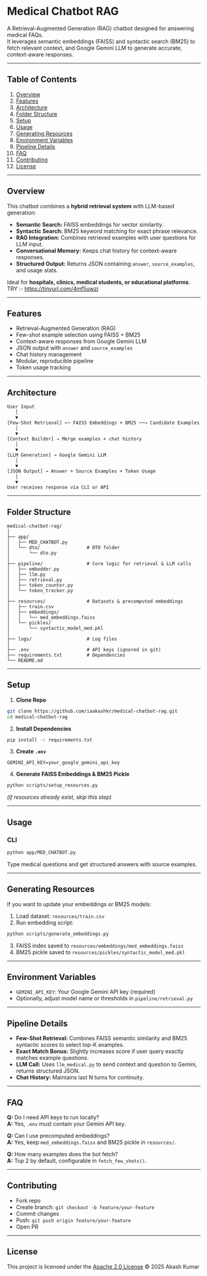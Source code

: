 # Medical Chatbot RAG

A Retrieval-Augmented Generation (RAG) chatbot designed for answering medical FAQs.  
It leverages semantic embeddings (FAISS) and syntactic search (BM25) to fetch relevant context, and Google Gemini LLM to generate accurate, context-aware responses.

---

## Table of Contents
1. [Overview](#overview)
2. [Features](#features)
3. [Architecture](#architecture)
4. [Folder Structure](#folder-structure)
5. [Setup](#setup)
6. [Usage](#usage)
7. [Generating Resources](#generating-resources)
8. [Environment Variables](#environment-variables)
9. [Pipeline Details](#pipeline-details)
10. [FAQ](#faq)
11. [Contributing](#contributing)
12. [License](#license)

---

## Overview
This chatbot combines a **hybrid retrieval system** with LLM-based generation:

- **Semantic Search:** FAISS embeddings for vector similarity.
- **Syntactic Search:** BM25 keyword matching for exact phrase relevance.
- **RAG Integration:** Combines retrieved examples with user questions for LLM input.
- **Conversational Memory:** Keeps chat history for context-aware responses.
- **Structured Output:** Returns JSON containing `answer`, `source_examples`, and usage stats.

Ideal for **hospitals, clinics, medical students, or educational platforms**.
TRY :- https://tinyurl.com/4mf5uwzj

---

## Features
- Retrieval-Augmented Generation (RAG)
- Few-shot example selection using FAISS + BM25
- Context-aware responses from Google Gemini LLM
- JSON output with `answer` and `source_examples`
- Chat history management
- Modular, reproducible pipeline
- Token usage tracking

---

## Architecture
```
User Input
   │
   ▼
[Few-Shot Retrieval] ←─ FAISS Embeddings + BM25 ──→ Candidate Examples
   │
   ▼
[Context Builder] → Merge examples + chat history
   │
   ▼
[LLM Generation] → Google Gemini LLM
   │
   ▼
[JSON Output] → Answer + Source Examples + Token Usage
   │
   ▼
User receives response via CLI or API
```

---

## Folder Structure

```
medical-chatbot-rag/
│
├── app/                     
│   ├── MED_CHATBOT.py
│   └── dto/                 # DTO folder
│       └── dto.py
│
├── pipeline/                # Core logic for retrieval & LLM calls
│   ├── embedder.py
│   ├── llm.py
│   ├── retrieval.py
│   ├── token_counter.py
│   └── token_tracker.py
│
├── resources/               # Datasets & precomputed embeddings
│   ├── train.csv
│   ├── embeddings/
│   │   └── med_embeddings.faiss
│   └── pickles/
│       └── syntactic_model_med.pkl
│
├── logs/                    # Log files
│
├── .env                     # API keys (ignored in git)
├── requirements.txt         # Dependencies
└── README.md
```

---

## Setup

1. **Clone Repo**
```bash
git clone https://github.com/iaakashkr/medical-chatbot-rag.git
cd medical-chatbot-rag
```

2. **Install Dependencies**
```bash
pip install -r requirements.txt
```

3. **Create `.env`**
```text
GEMINI_API_KEY=your_google_gemini_api_key
```

4. **Generate FAISS Embeddings & BM25 Pickle**
```bash
python scripts/setup_resources.py
```
*(if resources already exist, skip this step)*

---

## Usage

### CLI
```bash
python app/MED_CHATBOT.py
```

Type medical questions and get structured answers with source examples.

---

## Generating Resources
If you want to update your embeddings or BM25 models:

1. Load dataset: `resources/train.csv`
2. Run embedding script:
```bash
python scripts/generate_embeddings.py
```
3. FAISS index saved to `resources/embeddings/med_embeddings.faiss`
4. BM25 pickle saved to `resources/pickles/syntactic_model_med.pkl`

---

## Environment Variables
- `GEMINI_API_KEY`: Your Google Gemini API key (required)
- Optionally, adjust model name or thresholds in `pipeline/retrieval.py`

---

## Pipeline Details
- **Few-Shot Retrieval:** Combines FAISS semantic similarity and BM25 syntactic scores to select top-K examples.
- **Exact Match Bonus:** Slightly increases score if user query exactly matches example questions.
- **LLM Call:** Uses `llm_medical.py` to send context and question to Gemini, returns structured JSON.
- **Chat History:** Maintains last N turns for continuity.

---

## FAQ

**Q:** Do I need API keys to run locally?  
**A:** Yes, `.env` must contain your Gemini API key.

**Q:** Can I use precomputed embeddings?  
**A:** Yes, keep `med_embeddings.faiss` and BM25 pickle in `resources/`.

**Q:** How many examples does the bot fetch?  
**A:** Top 2 by default, configurable in `fetch_few_shots()`.

---

## Contributing
- Fork repo
- Create branch: `git checkout -b feature/your-feature`
- Commit changes
- Push: `git push origin feature/your-feature`
- Open PR

---

## License
This project is licensed under the [Apache 2.0 License](https://github.com/iaakashkr/medical-chatbot-rag/blob/main/LICENSE) © 2025 Akash Kumar

